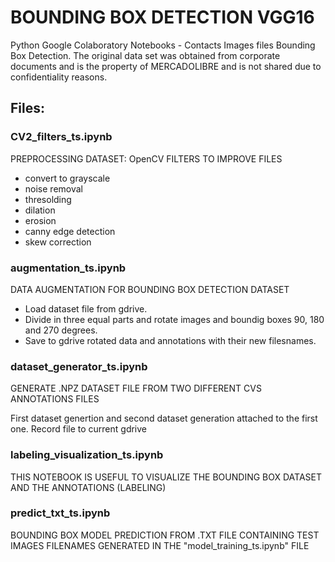 # BOUNDING BOX DETECTION VGG16
Python Google Colaboratory Notebooks - Contacts Images files Bounding Box Detection. 
The original data set was obtained from corporate documents and is the property of MERCADOLIBRE and is not shared due to confidentiality reasons.


## Files:
### CV2_filters_ts.ipynb
PREPROCESSING DATASET: OpenCV FILTERS TO IMPROVE FILES
- convert to grayscale
- noise removal
- thresolding
- dilation
- erosion
- canny edge detection
- skew correction

### augmentation_ts.ipynb
DATA AUGMENTATION FOR BOUNDING BOX DETECTION DATASET
- Load dataset file from gdrive.
- Divide in three equal parts and rotate images and boundig boxes 90, 180 and 270 degrees.
- Save to gdrive rotated data and annotations with their new filesnames.

### dataset_generator_ts.ipynb
GENERATE .NPZ DATASET FILE FROM TWO DIFFERENT CVS ANNOTATIONS FILES

First dataset genertion and second dataset generation attached to the first one.
Record file to current gdrive 

### labeling_visualization_ts.ipynb
THIS NOTEBOOK IS USEFUL TO VISUALIZE THE BOUNDING BOX DATASET AND THE ANNOTATIONS (LABELING)  

### predict_txt_ts.ipynb
BOUNDING BOX MODEL PREDICTION FROM .TXT FILE CONTAINING TEST IMAGES FILENAMES GENERATED IN THE "model_training_ts.ipynb" FILE
